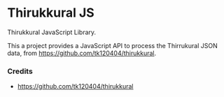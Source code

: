 # Thirukkural JS

Thirukkural JavaScript Library.

This a project provides a JavaScript API to process the Thirrukural JSON data, from 
https://github.com/tk120404/thirukkural.

### Credits

- https://github.com/tk120404/thirukkural